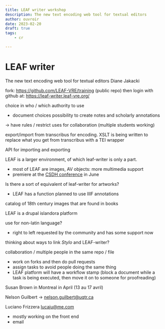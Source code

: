 ```yaml
---
title: LEAF writer workshop
description: The new text encoding web tool for textual editors
author: ouvroir
date: 2023-02-20
draft: true
tags:
    - cr

---
```

# LEAF writer
The new text encoding web tool for textual editors
Diane Jakacki


fork: https://github.com/LEAF-VRE/training (public repo)
then login with github at: https://leaf-writer.leaf-vre.org/

choice in who / which authority to use
- document choices 
possibility to create notes and scholarly annotations

→ have rules / restrict uses for collaboration (multiple students working)

export/import from transcribus for encoding.
XSLT is being written to replace what you get from transcribus with a TEI wrapper

API for importing and exporting 

LEAF is a larger environment, of which leaf-writer is only a part.
- most of LEAF are images, AV objects: more multimedia support
- premiere at the [CSDH conference](https://csdh-schn.org/conference2023/) in June

Is there a sort of equivalent of leaf-writer for artworks? 
- LEAF has a function planned to use IIIF annotations 

catalog of 18th century images that are found in books

LEAF is a drupal islandora platform

use for non-latin language? 
- right to left requested by the community and has some support now

thinking about ways to link _Stylo_ and LEAF-writer? 

collaboration / multiple people in the same repo / file
- work on forks and then do pull requests
- assign tasks to avoid people doing the same thing
- LEAF platform will have a workflow stamp (block a document while a task is being executed, then move it on to someone for proofreading)


Susan Brown in Montreal in April (13 au 17 avril)

Nelson Guilbert → nelson.guilbert@uqtr.ca

Luciano Frizzera lucaju@me.com
- mostly working on the front end
- email 